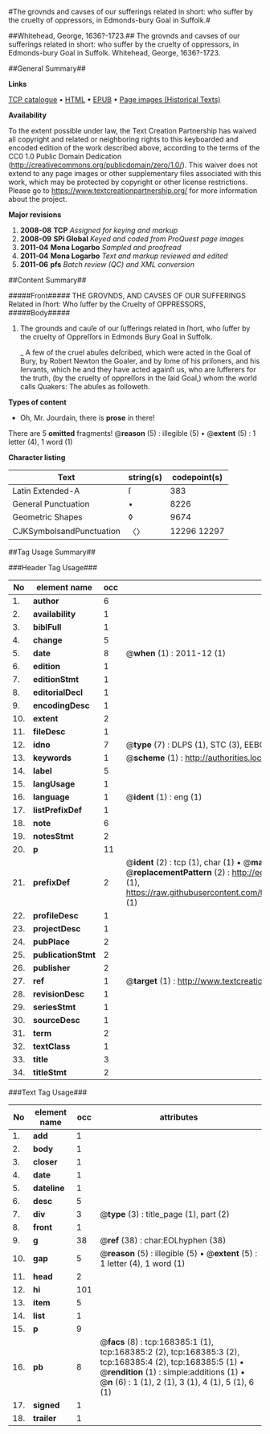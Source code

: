 #The grovnds and cavses of our sufferings related in short: who suffer by the cruelty of oppressors, in Edmonds-bury Goal in Suffolk.#

##Whitehead, George, 1636?-1723.##
The grovnds and cavses of our sufferings related in short: who suffer by the cruelty of oppressors, in Edmonds-bury Goal in Suffolk.
Whitehead, George, 1636?-1723.

##General Summary##

**Links**

[TCP catalogue](http://www.ota.ox.ac.uk/tcp/)  • 
[HTML](http://tei.it.ox.ac.uk/tcp/Texts-HTML/free/A96/A96395.html)  • 
[EPUB](http://tei.it.ox.ac.uk/tcp/Texts-EPUB/free/A96/A96395.epub) • 
[Page images (Historical Texts)](https://historicaltexts.jisc.ac.uk/eebo-99865714e)

**Availability**

To the extent possible under law, the Text Creation Partnership has waived all copyright and related or neighboring rights to this keyboarded and encoded edition of the work described above, according to the terms of the CC0 1.0 Public Domain Dedication (http://creativecommons.org/publicdomain/zero/1.0/). This waiver does not extend to any page images or other supplementary files associated with this work, which may be protected by copyright or other license restrictions. Please go to https://www.textcreationpartnership.org/ for more information about the project.

**Major revisions**

1. __2008-08__ __TCP__ *Assigned for keying and markup*
1. __2008-09__ __SPi Global__ *Keyed and coded from ProQuest page images*
1. __2011-04__ __Mona Logarbo__ *Sampled and proofread*
1. __2011-04__ __Mona Logarbo__ *Text and markup reviewed and edited*
1. __2011-06__ __pfs__ *Batch review (QC) and XML conversion*

##Content Summary##

#####Front#####
THE GROVNDS, AND CAVSES OF OUR SUFFERINGS Related in ſhort: Who ſuffer by the Cruelty of OPPRESSORS,
#####Body#####

1. The grounds and cauſe of our ſufferings related in ſhort, who ſuffer by the cruelty of Oppreſſors in Edmonds Bury Goal in Suffolk.

    _ A few of the cruel abuſes deſcribed, which were acted in the Goal of Bury, by Robert Newton the Goaler, and by ſome of his priſoners, and his ſervants, which he and they have acted againſt us, who are ſufferers for the truth, (by the cruelty of oppreſſors in the ſaid Goal,) whom the world calls Quakers: The abuſes as followeth.

**Types of content**

  * Oh, Mr. Jourdain, there is **prose** in there!

There are 5 **omitted** fragments! 
 @__reason__ (5) : illegible (5)  •  @__extent__ (5) : 1 letter (4), 1 word (1)

**Character listing**


|Text|string(s)|codepoint(s)|
|---|---|---|
|Latin Extended-A|ſ|383|
|General Punctuation|•|8226|
|Geometric Shapes|◊|9674|
|CJKSymbolsandPunctuation|〈〉|12296 12297|

##Tag Usage Summary##

###Header Tag Usage###

|No|element name|occ|attributes|
|---|---|---|---|
|1.|__author__|6||
|2.|__availability__|1||
|3.|__biblFull__|1||
|4.|__change__|5||
|5.|__date__|8| @__when__ (1) : 2011-12 (1)|
|6.|__edition__|1||
|7.|__editionStmt__|1||
|8.|__editorialDecl__|1||
|9.|__encodingDesc__|1||
|10.|__extent__|2||
|11.|__fileDesc__|1||
|12.|__idno__|7| @__type__ (7) : DLPS (1), STC (3), EEBO-CITATION (1), PROQUEST (1), VID (1)|
|13.|__keywords__|1| @__scheme__ (1) : http://authorities.loc.gov/ (1)|
|14.|__label__|5||
|15.|__langUsage__|1||
|16.|__language__|1| @__ident__ (1) : eng (1)|
|17.|__listPrefixDef__|1||
|18.|__note__|6||
|19.|__notesStmt__|2||
|20.|__p__|11||
|21.|__prefixDef__|2| @__ident__ (2) : tcp (1), char (1)  •  @__matchPattern__ (2) : ([0-9\-]+):([0-9IVX]+) (1), (.+) (1)  •  @__replacementPattern__ (2) : http://eebo.chadwyck.com/downloadtiff?vid=$1&page=$2 (1), https://raw.githubusercontent.com/textcreationpartnership/Texts/master/tcpchars.xml#$1 (1)|
|22.|__profileDesc__|1||
|23.|__projectDesc__|1||
|24.|__pubPlace__|2||
|25.|__publicationStmt__|2||
|26.|__publisher__|2||
|27.|__ref__|1| @__target__ (1) : http://www.textcreationpartnership.org/docs/. (1)|
|28.|__revisionDesc__|1||
|29.|__seriesStmt__|1||
|30.|__sourceDesc__|1||
|31.|__term__|2||
|32.|__textClass__|1||
|33.|__title__|3||
|34.|__titleStmt__|2||


###Text Tag Usage###

|No|element name|occ|attributes|
|---|---|---|---|
|1.|__add__|1||
|2.|__body__|1||
|3.|__closer__|1||
|4.|__date__|1||
|5.|__dateline__|1||
|6.|__desc__|5||
|7.|__div__|3| @__type__ (3) : title_page (1), part (2)|
|8.|__front__|1||
|9.|__g__|38| @__ref__ (38) : char:EOLhyphen (38)|
|10.|__gap__|5| @__reason__ (5) : illegible (5)  •  @__extent__ (5) : 1 letter (4), 1 word (1)|
|11.|__head__|2||
|12.|__hi__|101||
|13.|__item__|5||
|14.|__list__|1||
|15.|__p__|9||
|16.|__pb__|8| @__facs__ (8) : tcp:168385:1 (1), tcp:168385:2 (2), tcp:168385:3 (2), tcp:168385:4 (2), tcp:168385:5 (1)  •  @__rendition__ (1) : simple:additions (1)  •  @__n__ (6) : 1 (1), 2 (1), 3 (1), 4 (1), 5 (1), 6 (1)|
|17.|__signed__|1||
|18.|__trailer__|1||
